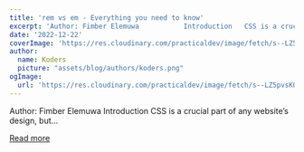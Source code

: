 ```yaml
---
title: 'rem vs em - Everything you need to know'
excerpt: 'Author: Fimber Elemuwa           Introduction   CSS is a crucial part of any website’s design, but...'
date: '2022-12-22'
coverImage: 'https://res.cloudinary.com/practicaldev/image/fetch/s--LZ5pvsKQ--/c_imagga_scale,f_auto,fl_progressive,h_420,q_auto,w_1000/https://dev-to-uploads.s3.amazonaws.com/uploads/articles/0mt2d548cts70vzhjzdy.png'
author:
  name: Koders
  picture: "assets/blog/authors/koders.png"
ogImage:
  url: 'https://res.cloudinary.com/practicaldev/image/fetch/s--LZ5pvsKQ--/c_imagga_scale,f_auto,fl_progressive,h_420,q_auto,w_1000/https://dev-to-uploads.s3.amazonaws.com/uploads/articles/0mt2d548cts70vzhjzdy.png'
---
```


Author: Fimber Elemuwa           Introduction   CSS is a crucial part of any website’s design, but...

[Read more](https://dev.to/refine/rem-vs-em-everything-you-need-to-know-5342)
